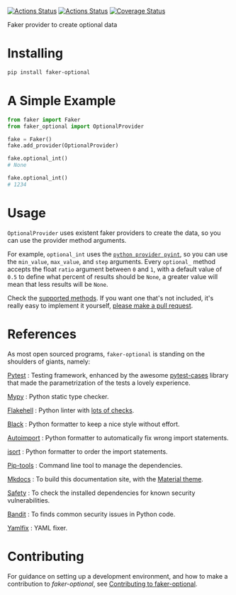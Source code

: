 [![Actions Status](https://github.com/lyz-code/faker-optional/workflows/Tests/badge.svg)](https://github.com/lyz-code/faker-optional/actions)
[![Actions Status](https://github.com/lyz-code/faker-optional/workflows/Build/badge.svg)](https://github.com/lyz-code/faker-optional/actions)
[![Coverage Status](https://coveralls.io/repos/github/lyz-code/faker-optional/badge.svg?branch=master)](https://coveralls.io/github/lyz-code/faker-optional?branch=master)

Faker provider to create optional data

# Installing

```bash
pip install faker-optional
```

# A Simple Example

```python
from faker import Faker
from faker_optional import OptionalProvider

fake = Faker()
fake.add_provider(OptionalProvider)

fake.optional_int()
# None

fake.optional_int()
# 1234
```

# Usage

`OptionalProvider` uses existent faker providers to create the data, so you can
use the provider method arguments.

For example, `optional_int` uses the [`python provider
pyint`](https://faker.readthedocs.io/en/master/providers/faker.providers.python.html#faker.providers.python.Provider.pyint),
so you can use the `min_value`, `max_value`, and `step` arguments. Every
`optional_` method accepts the float `ratio` argument between `0` and `1`, with
a default value of `0.5` to define what percent of results should be `None`,
a greater value will mean that less results will be `None`.

Check the [supported methods](reference.md). If you want one that's not
included, it's really easy to implement it yourself, [please make a pull
request](contributing.md).
# References

As most open sourced programs, `faker-optional` is standing on the shoulders of
giants, namely:

[Pytest](https://docs.pytest.org/en/latest)
: Testing framework, enhanced by the awesome
    [pytest-cases](https://smarie.github.io/python-pytest-cases/) library that made
    the parametrization of the tests a lovely experience.

[Mypy](https://mypy.readthedocs.io/en/stable/)
: Python static type checker.

[Flakehell](https://github.com/life4/flakehell)
: Python linter with [lots of
    checks](https://lyz-code.github.io/blue-book/devops/flakehell/#plugins).

[Black](https://black.readthedocs.io/en/stable/)
: Python formatter to keep a nice style without effort.

[Autoimport](https://github.com/lyz-code/autoimport)
: Python formatter to automatically fix wrong import statements.

[isort](https://github.com/timothycrosley/isort)
: Python formatter to order the import statements.

[Pip-tools](https://github.com/jazzband/pip-tools)
: Command line tool to manage the dependencies.

[Mkdocs](https://www.mkdocs.org/)
: To build this documentation site, with the
[Material theme](https://squidfunk.github.io/mkdocs-material).

[Safety](https://github.com/pyupio/safety)
: To check the installed dependencies for known security vulnerabilities.

[Bandit](https://bandit.readthedocs.io/en/latest/)
: To finds common security issues in Python code.

[Yamlfix](https://github.com/lyz-code/yamlfix)
: YAML fixer.

# Contributing

For guidance on setting up a development environment, and how to make
a contribution to *faker-optional*, see [Contributing to
faker-optional](https://lyz-code.github.io/faker-optional/contributing).
